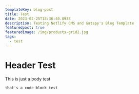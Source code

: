```yaml
---
templateKey: blog-post
title: Test
date: 2023-02-25T18:36:40.893Z
description: Testing Netlify CMS and Gatspy's Blog Template
featuredpost: true
featuredimage: /img/products-grid2.jpg
tags:
  - test
---
```

# H﻿eader Test

T﻿his is just a body test 

```apex
that's a code block test
```